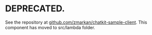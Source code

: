 # DEPRECATED.

See the repository at [github.com/zmarkan/chatkit-sample-client](https://github.com/zmarkan/chatkit-sample-client).
This component has moved to src/lambda folder.

